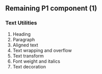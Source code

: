 ## Remaining P1 component (1)

### Text Utilities

1. Heading
2. Paragraph
3. Aligned text
4. Text wrapping and overflow
5. Text transform
6. Font weight and italics
7. Text decoration
